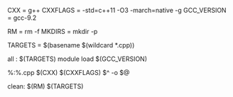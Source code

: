 CXX = g++
CXXFLAGS = -std=c++11 -O3 -march=native -g
GCC_VERSION = gcc-9.2


RM = rm -f
MKDIRS = mkdir -p

TARGETS = $(basename $(wildcard *.cpp))

all : $(TARGETS)
    module load $(GCC_VERSION)

%:%.cpp
	$(CXX) $(CXXFLAGS) $^ -o $@

clean:
	$(RM) $(TARGETS)

